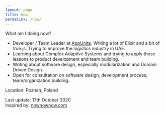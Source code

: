 ```yaml
---
layout: page
title: Now
permalink: /now/
---
```


What am I doing now?

- Developer / Team Leader at [AppUnite](https://appunite.com). Writing a lot of
  Elixir and a bit of Vue.js. Trying to improve the logistics industry in UAE.
- Learning about Complex Adaptive Systems and trying to apply those lessons to
  product development and team building.
- Writing about software design, especially modularization and Domain Driven
  Design.
- Open for consultation on software design, development process,
  team/organization building.

Location: Poznań, Poland

Last update: 17th October 2020<br/> Inspired by:
[nownownow.com](https://nownownow.com/about)

